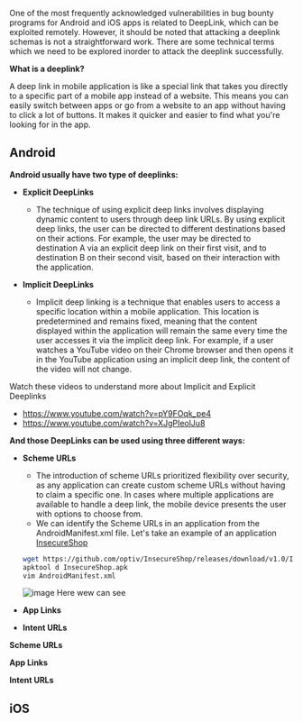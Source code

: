One of the most frequently acknowledged vulnerabilities in bug bounty programs for Android and iOS apps is related to DeepLink, which can be exploited remotely. However, it should be noted that attacking a deeplink schemas is not a straightforward work. There are some technical terms which we need to be explored inorder to attack the deeplink successfully.

**What is a deeplink?**

A deep link in mobile application is like a special link that takes you directly to a specific part of a mobile app instead of a website. This means you can easily switch between apps or go from a website to an app without having to click a lot of buttons. It makes it quicker and easier to find what you're looking for in the app. 

## Android
**Android usually have two type of deeplinks:**
- **Explicit DeepLinks**
  - The technique of using explicit deep links involves displaying dynamic content to users through deep link URLs. By using explicit deep links, the user can be directed to different destinations based on their actions. For example, the user may be directed to destination A via an explicit deep link on their first visit, and to destination B on their second visit, based on their interaction with the application.

- **Implicit DeepLinks**
  - Implicit deep linking is a technique that enables users to access a specific location within a mobile application. This location is predetermined and remains fixed, meaning that the content displayed within the application will remain the same every time the user accesses it via the implicit deep link. For example, if a user watches a YouTube video on their Chrome browser and then opens it in the YouTube application using an implicit deep link, the content of the video will not change.

Watch these videos to understand more about Implicit and Explicit Deeplinks
  - https://www.youtube.com/watch?v=pY9FOqk_pe4
  - https://www.youtube.com/watch?v=XJgPIeolJu8
  
**And those DeepLinks can be used using three different ways:**
- **Scheme URLs** 
  - The introduction of scheme URLs prioritized flexibility over security, as any application can create custom scheme URLs without having to claim a specific one. In cases where multiple applications are available to handle a deep link, the mobile device presents the user with options to choose from.
  - We can identify the Scheme URLs in an application from the AndroidManifest.xml file. Let's take an example of an application [InsecureShop](https://github.com/optiv/InsecureShop/releases/download/v1.0/InsecureShop.apk)
  ```bash
  wget https://github.com/optiv/InsecureShop/releases/download/v1.0/InsecureShop.apk
  apktool d InsecureShop.apk
  vim AndroidManifest.xml
  ```
  ![image](https://user-images.githubusercontent.com/47778874/219850400-96732f54-3726-457e-a4bf-92c2e9a3bc44.png)
Here wew can see

- **App Links** 
- **Intent URLs** 

**Scheme URLs**

**App Links**

**Intent URLs**

## iOS
